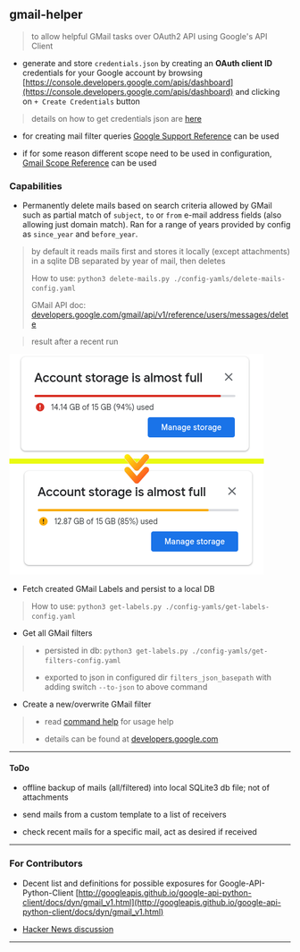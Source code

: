 
## gmail-helper

> to allow helpful GMail tasks over OAuth2 API using Google's API Client

* generate and store `credentials.json` by creating an **OAuth client ID** credentials for your Google account by browsing [https://console.developers.google.com/apis/dashboard](https://console.developers.google.com/apis/dashboard) and clicking on `+ Create Credentials` button

> details on how to get credentials json are [here](wiki/gmail-credentials.md)

* for creating mail filter queries [Google Support Reference](https://support.google.com/mail/answer/7190?ctx=gmail&hl=en&authuser=0) can be used

* if for some reason different scope need to be used in configuration, [Gmail Scope Reference](https://developers.google.com/gmail/api/auth/scopes#gmail_scopes) can be used


### Capabilities

* Permanently delete mails based on search criteria allowed by GMail such as partial match of `subject`, `to` or `from` e-mail address fields (also allowing just domain match). Ran for a range of years provided by config as `since_year` and `before_year`.

> by default it reads mails first and stores it locally (except attachments) in a sqlite DB separated by year of mail, then deletes
>
> How to use: `python3 delete-mails.py ./config-yamls/delete-mails-config.yaml`
>
> GMail API doc: [developers.google.com/gmail/api/v1/reference/users/messages/delete](https://developers.google.com/gmail/api/v1/reference/users/messages/delete)

> result after a recent run

![Google storage freed by 9%](gmail-helper-results.png)

* Fetch created GMail Labels and persist to a local DB

> How to use: `python3 get-labels.py ./config-yamls/get-labels-config.yaml`


* Get all GMail filters

> * persisted in db: `python3 get-labels.py ./config-yamls/get-filters-config.yaml`
>
> * exported to json in configured dir `filters_json_basepath` with adding switch `--to-json` to above command


* Create a new/overwrite GMail filter

> * read [command help](wiki/filter-create.md) for usage help
>
> * details can be found at [developers.google.com](https://developers.google.com/gmail/api/v1/reference/users/settings/filters)

---

#### ToDo

* offline backup of mails (all/filtered) into local SQLite3 db file; not of attachments

* send mails from a custom template to a list of receivers

* check recent mails for a specific mail, act as desired if received

---

### For Contributors

* Decent list and definitions for possible exposures for Google-API-Python-Client [http://googleapis.github.io/google-api-python-client/docs/dyn/gmail_v1.html](http://googleapis.github.io/google-api-python-client/docs/dyn/gmail_v1.html)

* [Hacker News discussion](https://news.ycombinator.com/item?id=22989904)

---
